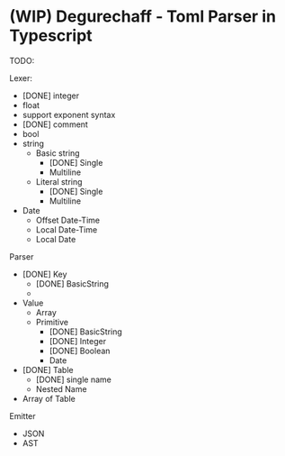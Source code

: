 (WIP) Degurechaff - Toml Parser in Typescript
=================

TODO:

Lexer:
- [DONE] integer
- float
- support exponent syntax
- [DONE] comment
- bool
- string
  - Basic string
    - [DONE] Single
    - Multiline
  - Literal string
    - [DONE] Single
    - Multiline
- Date
  - Offset Date-Time
  - Local Date-Time
  - Local Date

Parser
- [DONE] Key
  - [DONE] BasicString
  - 
- Value
  - Array
  - Primitive
    - [DONE] BasicString
    - [DONE] Integer
    - [DONE] Boolean
    - Date
- [DONE] Table
  - [DONE] single name
  - Nested Name
- Array of Table

Emitter
- JSON
- AST
